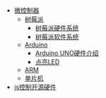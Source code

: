 * [微控制器](hardware/outline.md)
    * [树莓派](hardware/raspberry/intro.md)
        * [树莓派硬件系统](hardware/raspberry/architecture.md)
        * [树莓派软件系统](hardware/raspberry/system.md)
    * [Arduino](hardware/arduino/intro.md)
        * [Arduino UNO硬件介绍]()
        * [点亮LED](hardware/arduino/ar-helloword.md)
    * [ARM]()
    * [单片机]()
* [js控制开源硬件]()